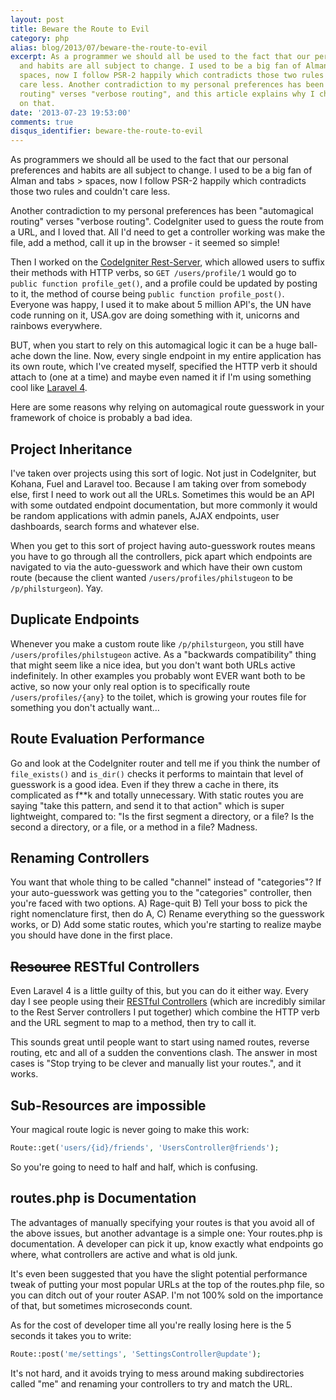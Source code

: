 ```yaml
---
layout: post
title: Beware the Route to Evil
category: php
alias: blog/2013/07/beware-the-route-to-evil
excerpt: As a programmer we should all be used to the fact that our personal preferences
  and habits are all subject to change. I used to be a big fan of Alman and tabs &gt;
  spaces, now I follow PSR-2 happily which contradicts those two rules and couldn't
  care less. Another contradiction to my personal preferences has been "automagical
  routing" verses "verbose routing", and this article explains why I changed my opinion
  on that.
date: '2013-07-23 19:53:00'
comments: true
disqus_identifier: beware-the-route-to-evil
---
```


As programmers we should all be used to the fact that our personal preferences and habits are all subject to change. I used to be a big fan of Alman and tabs > spaces, now I follow PSR-2 happily which contradicts those two rules and couldn't care less.

Another contradiction to my personal preferences has been "automagical routing" verses "verbose routing". CodeIgniter used to guess the route from a URL, and I loved that. All I'd need to get a controller working was make the file, add a method, call it up in the browser - it seemed so simple!

Then I worked on the [CodeIgniter Rest-Server](https://github.com/philsturgeon/codeigniter-restserver), which allowed users to suffix their methods with HTTP verbs, so `GET /users/profile/1` would go to `public function profile_get()`, and a profile could be updated by posting to it, the method of course being `public function profile_post()`. Everyone was happy, I used it to make about 5 million API's, the UN have code running on it, USA.gov are doing something with it, unicorns and rainbows everywhere.

BUT, when you start to rely on this automagical logic it can be a huge ball-ache down the line. Now, every single endpoint in my entire application has its own route, which I've created myself, specified the HTTP verb it should attach to (one at a time) and maybe even named it if I'm using something cool like [Laravel 4](http://laravel.com/docs/routing#named-routes).

Here are some reasons why relying on automagical route guesswork in your framework of choice is probably a bad idea.

## Project Inheritance

I've taken over projects using this sort of logic. Not just in CodeIgniter, but Kohana, Fuel and Laravel too. Because I am taking over from somebody else, first I need to work out all the URLs. Sometimes this would be an API with some outdated endpoint documentation, but more commonly it would be random applications with admin panels, AJAX endpoints, user dashboards, search forms and whatever else. 

When you get to this sort of project having auto-guesswork routes means you have to go through all the controllers, pick apart which endpoints are navigated to via the auto-guesswork and which have their own custom route (because the client wanted `/users/profiles/philstugeon` to be `/p/philsturgeon`). Yay.

## Duplicate Endpoints

Whenever you make a custom route like `/p/philsturgeon`, you still have `/users/profiles/philstugeon` active. As a "backwards compatibility" thing that might seem like a nice idea, but you don't want both URLs active indefinitely. In other examples you probably wont EVER want both to be active, so now your only real option is to specifically route `/users/profiles/{any}` to the toilet, which is growing your routes file for something you don't actually want…

## Route Evaluation Performance

Go and look at the CodeIgniter router and tell me if you think the number of `file_exists()` and `is_dir()` checks it performs to maintain that level of guesswork is a good idea. Even if they threw a cache in there, its complicated as f**k and totally unnecessary. With static routes you are saying "take this pattern, and send it to that action" which is super lightweight, compared to: "Is the first segment a directory, or a file? Is the second a directory, or a file, or a method in a file? Madness.

## Renaming Controllers

You want that whole thing to be called "channel" instead of "categories"? If your auto-guesswork was getting you to the "categories" controller, then you're faced with two options. A) Rage-quit B) Tell your boss to pick the right nomenclature first, then do A, C) Rename everything so the guesswork works, or D) Add some static routes, which you're starting to realize maybe you should have done in the first place.

## <strike>Resource</strike> RESTful Controllers

Even Laravel 4 is a little guilty of this, but you can do it either way. Every day I see people using their [RESTful Controllers](http://laravel.com/docs/controllers#restful-controllers) (which are incredibly similar to the Rest Server controllers I put together) which combine the HTTP verb and the URL segment to map to a method, then try to call it. 

This sounds great until people want to start using named routes, reverse routing, etc and all of a sudden the conventions clash. The answer in most cases is "Stop trying to be clever and manually list your routes.", and it works.

## Sub-Resources are impossible

Your magical route logic is never going to make this work:

~~~php
Route::get('users/{id}/friends', 'UsersController@friends');
~~~

So you're going to need to half and half, which is confusing.

## routes.php is Documentation

The advantages of manually specifying your routes is that you avoid all of the above issues, but another advantage is a simple one: Your routes.php is documentation. A developer can pick it up, know exactly what endpoints go where, what controllers are active and what is old junk.

It's even been suggested that you have the slight potential performance tweak of putting your most popular URLs at the top of the routes.php file, so you can ditch out of your router ASAP. I'm not 100% sold on the importance of that, but sometimes microseconds count.

As for the cost of developer time all you're really losing here is the 5 seconds it takes you to write:

~~~php
Route::post('me/settings', 'SettingsController@update');
~~~

It's not hard, and it avoids trying to mess around making subdirectories called "me" and renaming your controllers to try and match the URL.